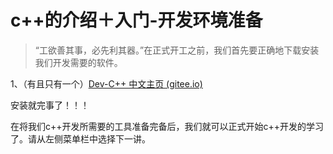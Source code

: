 # c++的介绍＋入门-开发环境准备

> “工欲善其事，必先利其器。”在正式开工之前，我们首先要正确地下载安装我们开发需要的软件。

1、（有且只有一个）[Dev-C++ 中文主页 (gitee.io)](https://devcpp.gitee.io/)

安装就完事了！！！



在将我们c++开发所需要的工具准备完备后，我们就可以正式开始c++开发的学习了。请从左侧菜单栏中选择下一讲。





